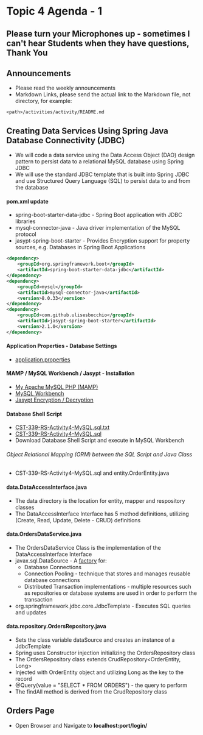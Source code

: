 # Topic 4 Agenda - 1

## Please turn your Microphones up - sometimes I can't hear Students when they have questions, Thank You

## Announcements

- Please read the weekly announcements
- Markdown Links, please send the actual link to the Markdown file, not directory, for example:  

```
<path>/activities/activity/README.md
```

## Creating Data Services Using Spring Java Database Connectivity (JDBC)

- We will code a data service using the Data Access Object (DAO) design pattern to persist data to a relational MySQL database using Spring JDBC
- We will use the standard JDBC template that is built into Spring JDBC and use Structured Query Language (SQL) to persist data to and from the database

#### pom.xml update

- spring-boot-starter-data-jdbc - Spring Boot application with JDBC libraries
- mysql-connector-java - Java driver implementation of the MySQL protocol
- jasypt-spring-boot-starter - Provides Encryption support for property sources, e.g. Databases in Spring Boot Applications

```xml
<dependency>
	<groupId>org.springframework.boot</groupId>
	<artifactId>spring-boot-starter-data-jdbc</artifactId>
</dependency>
<dependency>
	<groupId>mysql</groupId>
	<artifactId>mysql-connector-java</artifactId>
	<version>8.0.33</version>
</dependency>
<dependency>
	<groupId>com.github.ulisesbocchio</groupId>
	<artifactId>jasypt-spring-boot-starter</artifactId>
	<version>2.1.0</version>
</dependency>
```

#### Application Properties - Database Settings 

- [application.properties](../../../src/main/resources/application.properties)

#### MAMP / MySQL Workbench / Jasypt - Installation

- [My Apache MySQL PHP (MAMP)](https://www.mamp.info/en/downloads/)
- [MySQL Workbench](https://dev.mysql.com/downloads/workbench/)
- [Jasypt Encryption / Decryption](https://www.devglan.com/online-tools/jasypt-online-encryption-decryption)

#### Database Shell Script

- [CST-339-RS-Activity4-MySQL.sql.txt](CST-339-RS-Activity4-MySQL.sql.txt)
- [CST-339-RS-Activity4-MySQL.sql](CST-339-RS-Activity4-MySQL.sql)
- Download Database Shell Script and execute in MySQL Workbench

###### Object Relational Mapping (ORM) between the SQL Script and Java Class

- CST-339-RS-Activity4-MySQL.sql and entity.OrderEntity.java

#### data.DataAccessInterface.java 

- The data directory is the location for entity, mapper and respository classes
- The DataAccessInterface Interface has 5 method definitions, utilizing (Create, Read, Update, Delete - CRUD) definitions

#### data.OrdersDataService.java

- The OrdersDataService Class is the implementation of the DataAccessInterface Interface
- javax.sql.DataSource - A [factory](https://gitlab.com/bobby.estey/wikibob/-/blob/master/src/main/java/patterns/factory/factory.md) for:
     - Database Connections
     - Connection Pooling - technique that stores and manages reusable database connections
     - Distributed Transaction implementations - multiple resources such as repositories or database systems are used in order to perform the transaction
- org.springframework.jdbc.core.JdbcTemplate - Executes SQL queries and updates

#### data.repository.OrdersRepository.java

- Sets the class variable dataSource and creates an instance of a JdbcTemplate
- Spring uses Constructor injection initializing the OrdersRepository class
- The OrdersRepository class extends CrudRepository<OrderEntity, Long>
- Injected with OrderEntity object and utilizing Long as the key to the record
- @Query(value = "SELECT * FROM ORDERS") - the query to perform
- The findAll method is derived from the CrudRepository class

## Orders Page

- Open Browser and Navigate to **localhost:port/login/**
